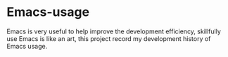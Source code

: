 # Emacs-usage
Emacs is very useful to help improve the development efficiency, skillfully use Emacs is like an art, this project record my development history of Emacs usage. 
